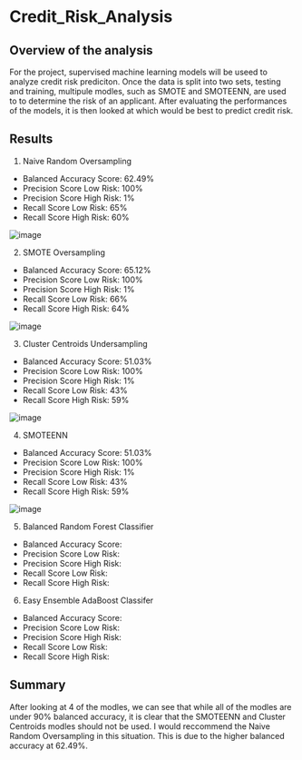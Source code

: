 # Credit_Risk_Analysis

## Overview of the analysis
For the project, supervised machine learning models will be useed to analyze credit risk prediciton. Once the data is split into two sets, testing and training, multipule modles, such as SMOTE and SMOTEENN, are used to to determine the risk of an applicant. After evaluating the performances of the models, it is then looked at which would be best to predict credit risk. 

## Results
1. Naive Random Oversampling
- Balanced Accuracy Score: 62.49%
- Precision Score Low Risk: 100%
- Precision Score High Risk: 1%
- Recall Score Low Risk: 65%
- Recall Score High Risk: 60%

![image](https://user-images.githubusercontent.com/96198468/170135946-34356779-dcce-4c22-9c78-3b2e63cefc41.png)

2. SMOTE Oversampling
- Balanced Accuracy Score: 65.12%
- Precision Score Low Risk: 100%
- Precision Score High Risk: 1%
- Recall Score Low Risk: 66%
- Recall Score High Risk: 64%

![image](https://user-images.githubusercontent.com/96198468/170136131-2611c0e6-bbe0-404f-bec7-ff39e19be948.png)

3. Cluster Centroids Undersampling
- Balanced Accuracy Score: 51.03%
- Precision Score Low Risk: 100%
- Precision Score High Risk: 1%
- Recall Score Low Risk: 43%
- Recall Score High Risk: 59%

![image](https://user-images.githubusercontent.com/96198468/170136280-4cd10610-9331-4b06-8b29-9e5da1f586d8.png)

4. SMOTEENN
- Balanced Accuracy Score: 51.03%
- Precision Score Low Risk: 100%
- Precision Score High Risk: 1%
- Recall Score Low Risk: 43%
- Recall Score High Risk: 59%

![image](https://user-images.githubusercontent.com/96198468/170136445-76548b1a-9db7-41ec-9c9b-6b56a535e15f.png)

5. Balanced Random Forest Classifier
- Balanced Accuracy Score: 
- Precision Score Low Risk: 
- Precision Score High Risk: 
- Recall Score Low Risk: 
- Recall Score High Risk: 

6. Easy Ensemble AdaBoost Classifer
- Balanced Accuracy Score: 
- Precision Score Low Risk: 
- Precision Score High Risk: 
- Recall Score Low Risk: 
- Recall Score High Risk: 

## Summary
After looking at 4 of the modles, we can see that while all of the modles are under 90% balanced accuracy, it is clear that the SMOTEENN and Cluster Centroids modles should not be used. I would reccommend the Naive Random Oversampling in this situation. This is due to the higher balanced accuracy at 62.49%.
